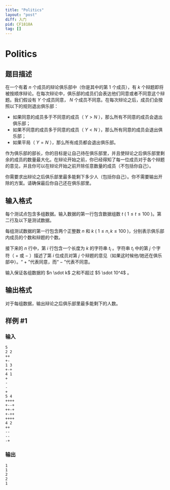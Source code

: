 ```yaml
---
title: "Politics"
layout: "post"
diff: 入门
pid: CF1818A
tag: []
---
```


# Politics

## 题目描述

在一个有着 $n$ 个成员的辩论俱乐部中（你是其中的第 $1$ 个成员），有 $k$ 个辩题即将被按顺序辩论。在每次辩论中，俱乐部的成员们会表达他们同意或者不同意这个辩题。我们假设有 $Y$ 个成员同意， $N$ 个成员不同意。在每次辩论之后，成员们会按照以下的规则退出俱乐部：

+ 如果同意的成员多于不同意的成员（ $Y > N$ ），那么所有不同意的成员会退出俱乐部；
+ 如果不同意的成员多于同意的成员（ $Y < N$ ），那么所有同意的成员会退出俱乐部；
+ 如果平局（ $Y = N$ ），那么所有成员都会退出俱乐部。

作为俱乐部的部长，你的目标是让自己待在俱乐部里，并且使辩论之后俱乐部里剩余的成员的数量最大化。在辩论开始之前，你已经得知了每一位成员对于各个辩题的意见，并且你可以在辩论开始之前开除任意数量的成员（不包括你自己）。

你需要求出辩论之后俱乐部里最多能剩下多少人（包括你自己）。你不需要输出开除的方案。请确保最后你自己还在俱乐部里。

## 输入格式

每个测试点包含多组数据。输入数据的第一行包含数据组数 $t$ ( $1 \le t \le 100$ )。第二行及以下是测试数据。

每组测试数据的第一行包含两个正整数 $n$ 和 $k$ ( $1 \le n,k \le 100$ )，分别表示俱乐部内成员的个数和辩题的个数。

接下来的 $n$ 行中，第 $i$ 行包含一个长度为 $k$ 的字符串 $t_i$ 。字符串 $t_i$ 中的第 $j$ 个字符（ $+$  或 $-$ ）描述了第 $i$ 位成员对第 $j$ 个辩题的意见（如果这时候他/她还在俱乐部中）。“ $+$ ”代表同意，而“ $-$ ”代表不同意。

输入保证各组数据的 $n \sdot k$ 之和不超过 $5 \sdot 10^4$ 。

## 输出格式

对于每组数据，输出辩论之后俱乐部里最多能剩下的人数。

## 样例 #1

### 输入

```
5
2 2
++
+-
1 3
+-+
4 1
+
-
-
+
5 4
++++
+--+
++-+
+-++
++++
4 2
++
--
--
-+
```

### 输出

```
1
1
2
2
1
```

